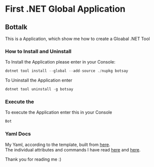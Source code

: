 # First .NET Global Application 
## Bottalk
This is a Application, which show me how to create a Gloabal .NET Tool 

### How to Install and Uninstall 
To Install the Application please enter in your Console:
```csharp
dotnet tool install --global --add-source ./nupkg botsay
```

To Uninstall the Application enter 
```csharp
dotnet tool uninstall -g botsay
```

### Execute the 
To execute the Application enter this in your Console
```csharp
Bot
```

### Yaml Docs
My Yaml, according to the template, built from [here](https://blog.kloud.com.au/2017/11/26/vsts-build-definitions-as-yaml-part-2-how/).<br>
The individual attributes and commands I have read [here](https://docs.microsoft.com/en-us/azure/devops/pipelines/tasks/build/dotnet-core?view=vsts) and [here](https://docs.microsoft.com/en-us/azure/devops/pipelines/tasks/utility/publish-build-artifacts?view=vsts).



Thank you for reading me :)
